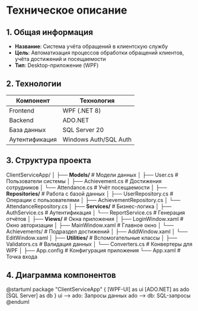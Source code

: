 # Техническое описание

## 1. Общая информация
- **Название**: Система учёта обращений в клиентскую службу  
- **Цель**: Автоматизация процессов обработки обращений клиентов, учёта достижений и посещаемости  
- **Тип**: Desktop-приложение (WPF)  

## 2. Технологии
| Компонент       | Технология               |
|-----------------|--------------------------|
| Frontend        | WPF (.NET 8)             |
| Backend         | ADO.NET                  |
| База данных     | SQL Server 20            |
| Аутентификация | Windows Auth/SQL Auth    |

## 3. Структура проекта
ClientServiceApp/
│
├── **Models/**               # Модели данных
│   ├── User.cs               # Пользователи системы
│   ├── Achievement.cs        # Достижения сотрудников
│   └── Attendance.cs         # Учёт посещаемости
│
├── **Repositories/**         # Работа с базой данных
│   ├── UserRepository.cs     # Операции с пользователями
│   ├── AchievementRepository.cs
│   └── AttendanceRepository.cs
│
├── **Services/**             # Бизнес-логика
│   ├── AuthService.cs        # Аутентификация
│   └── ReportService.cs      # Генерация отчётов
│
├── **Views/**                # Окна приложения
│   ├── LoginWindow.xaml      # Окно авторизации
│   ├── MainWindow.xaml       # Главное окно
│   └── Achievements/         # Подраздел достижений
│       ├── AddWindow.xaml
│       └── EditWindow.xaml
│
├── **Utilities/**            # Вспомогательные классы
│   ├── Validators.cs         # Валидация данных
│   └── Converters.cs         # Конвертеры для WPF
│
├── App.config                # Конфигурация приложения
└── App.xaml                  # Точка входа


## 4. Диаграмма компонентов
@startuml
package "ClientServiceApp" {
  [WPF-UI] as ui
  [ADO.NET] as ado
  [SQL Server] as db
}
ui --> ado: Запросы данных
ado --> db: SQL-запросы
@enduml

